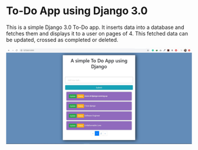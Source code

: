 # To-Do App using Django 3.0

This is a simple Django 3.0 To-Do app. It inserts data into a database and fetches them and displays it to a user on pages of 4. This fetched data can be updated, crossed as completed or deleted.


![Screenshot of App](static/app.jpg)
